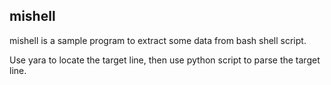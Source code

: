 ## mishell

mishell is a sample program to extract some data from bash shell script.

Use yara to locate the target line, then use python script to parse the target line.
